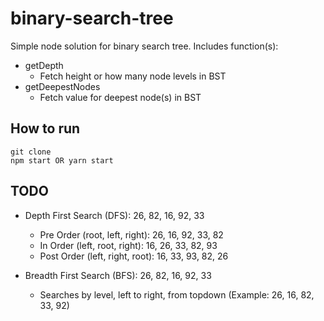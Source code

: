 # binary-search-tree

Simple node solution for binary search tree. Includes function(s):

- getDepth
	- Fetch height or how many node levels in BST 
- getDeepestNodes
	- Fetch value for deepest node(s) in BST 

	
## How to run

```
git clone 
npm start OR yarn start
```

## TODO

- Depth First Search (DFS): 26, 82, 16, 92, 33
	- Pre Order (root, left, right): 26, 16, 92, 33, 82
	- In Order (left, root, right): 16, 26, 33, 82, 93
	- Post Order (left, right, root): 16, 33, 93, 82, 26

- Breadth First Search (BFS): 26, 82, 16, 92, 33
	- Searches by level, left to right, from topdown (Example: 26, 16, 82, 33, 92)
